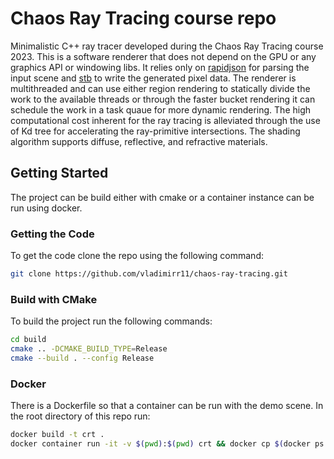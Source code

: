 # Chaos Ray Tracing course repo

Minimalistic C++ ray tracer developed during the Chaos Ray Tracing course 2023. This is a software renderer that does not depend on the GPU or any graphics API or windowing libs. It relies only on [rapidjson](https://github.com/Tencent/rapidjson) for parsing the input scene and [stb](https://github.com/nothings/stb) to write the generated pixel data. The renderer is multithreaded and can use either region rendering to statically divide the work to the available threads or through the faster bucket rendering it can schedule the work in a task quaue for more dynamic rendering. The high computational cost inherent for the ray tracing is alleviated through the use of Kd tree for accelerating the ray-primitive intersections. The shading algorithm supports diffuse, reflective, and refractive materials.

## Getting Started
The project can be build either with cmake or a container instance can be run using docker.

### Getting the Code
To get the code clone the repo using the following command:
```bash
git clone https://github.com/vladimirr11/chaos-ray-tracing.git
```

### Build with CMake
To build the project run the following commands:
```bash
cd build
cmake .. -DCMAKE_BUILD_TYPE=Release
cmake --build . --config Release
```

### Docker
There is a Dockerfile so that a container can be run with the demo scene. In the root directory of this repo run:
```bash
docker build -t crt .
docker container run -it -v $(pwd):$(pwd) crt && docker cp $(docker ps -l -q):/crt_dir/build/ .
```
